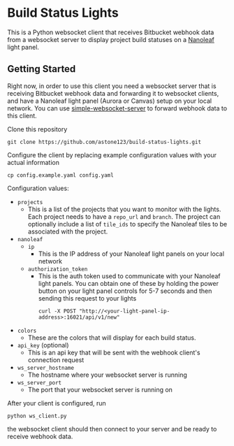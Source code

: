 # Build Status Lights

This is a Python websocket client that receives Bitbucket webhook data from a websocket server to display project build statuses on a [Nanoleaf](https://nanoleaf.me/) light panel.

## Getting Started

Right now, in order to use this client you need a websocket server that is receiving Bitbucket webhook data and forwarding it to websocket clients, and have a Nanoleaf light panel (Aurora or Canvas) setup on your local network. You can use [simple-websocket-server](https://github.com/astone123/simple-websocket-server.git) to forward webhook data to this client.

Clone this repository

```
git clone https://github.com/astone123/build-status-lights.git
```

Configure the client by replacing example configuration values with your actual information

```
cp config.example.yaml config.yaml
```

Configuration values:

- `projects`
  - This is a list of the projects that you want to monitor with the lights. Each project needs to have a `repo_url` and `branch`. The project can optionally include a list of `tile_ids` to specify the Nanoleaf tiles to be associated with the project.
- `nanoleaf`
  - `ip`
    - This is the IP address of your Nanoleaf light panels on your local network
  - `authorization_token`
    - This is the auth token used to communicate with your Nanoleaf light panels. You can obtain one of these by holding the power button on your light panel controls for 5-7 seconds and then sending this request to your lights
      ```
      curl -X POST "http://<your-light-panel-ip-address>:16021/api/v1/new"
      ```
- `colors`
  - These are the colors that will display for each build status.
- `api_key` (optional)
  - This is an api key that will be sent with the webhook client's connection request
- `ws_server_hostname`
  - The hostname where your websocket server is running
- `ws_server_port`
  - The port that your websocket server is running on

After your client is configured, run

```
python ws_client.py
```

the websocket client should then connect to your server and be ready to receive webhook data.

